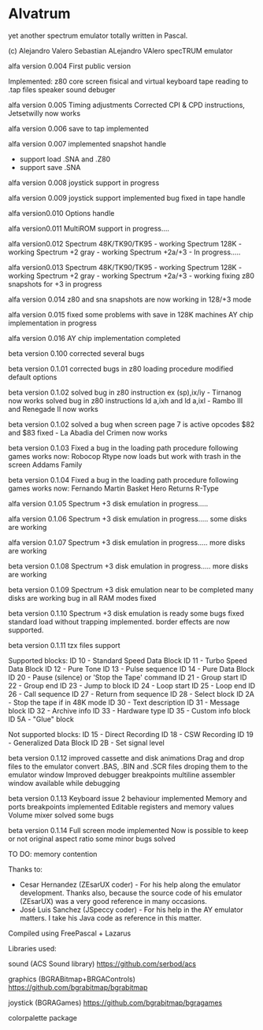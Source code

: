 # Alvatrum
yet another spectrum emulator totally written in Pascal.

(c) Alejandro Valero Sebastian
ALejandro VAlero specTRUM emulator

alfa version 0.004
First public version

Implemented:
z80 core
screen
fisical and virtual keyboard
tape reading to .tap files
speaker sound
debuger

alfa version 0.005
Timing adjustments
Corrected CPI & CPD instructions, Jetsetwilly now works

alfa version 0.006
save to tap implemented

alfa version 0.007
implemented snapshot handle
 - support load .SNA and .Z80
 - support save .SNA

alfa version 0.008
joystick support in progress

alfa version 0.009
joystick support implemented
bug fixed in tape handle

alfa version0.010
Options handle

alfa version0.011
MultiROM support in progress....

alfa version0.012
Spectrum 48K/TK90/TK95 - working
Spectrum 128K - working
Spectrum +2 gray - working
Spectrum +2a/+3 - In progress.....

alfa version0.013
Spectrum 48K/TK90/TK95 - working
Spectrum 128K - working
Spectrum +2 gray - working
Spectrum +2a/+3 - working
fixing z80 snapshots for +3 in progress

alfa version 0.014
z80 and sna snapshots are now working in 128/+3 mode

alfa version 0.015
fixed some problems with save in 128K machines
AY chip implementation in progress

alfa version 0.016
AY chip implementation completed

beta version 0.100
corrected several bugs

beta version 0.1.01
corrected bugs in z80 loading procedure
modified default options

beta version 0.1.02
solved bug in z80 instruction ex (sp),ix/iy - Tirnanog now works
solved bug in z80 instructions ld a,ixh and ld a,ixl - Rambo III and Renegade II now works

beta version 0.1.02
solved a bug when screen page 7 is active
opcodes $82 and $83 fixed - La Abadia del Crimen now works

beta version 0.1.03
Fixed a bug in the loading path procedure
following games works now:
Robocop
Rtype now loads but work with trash in the screen
Addams Family

beta version 0.1.04
Fixed a bug in the loading path procedure
following games works now:
Fernando Martin Basket
Hero Returns
R-Type

alfa version 0.1.05
Spectrum +3 disk emulation in progress.....

alfa version 0.1.06
Spectrum +3 disk emulation in progress.....
some disks are working

alfa version 0.1.07
Spectrum +3 disk emulation in progress.....
more disks are working

beta version 0.1.08
Spectrum +3 disk emulation in progress.....
more disks are working

beta version 0.1.09
Spectrum +3 disk emulation near to be completed
many disks are working
bug in all RAM modes fixed

beta version 0.1.10
Spectrum +3 disk emulation is ready 
some bugs fixed
standard load without trapping implemented.
border effects are now supported.

beta version 0.1.11
tzx files support

Supported blocks:
ID 10 - Standard Speed Data Block
ID 11 - Turbo Speed Data Block
ID 12 - Pure Tone
ID 13 - Pulse sequence
ID 14 - Pure Data Block
ID 20 - Pause (silence) or 'Stop the Tape' command
ID 21 - Group start
ID 22 - Group end
ID 23 - Jump to block
ID 24 - Loop start
ID 25 - Loop end
ID 26 - Call sequence
ID 27 - Return from sequence
ID 28 - Select block
ID 2A - Stop the tape if in 48K mode
ID 30 - Text description
ID 31 - Message block
ID 32 - Archive info
ID 33 - Hardware type
ID 35 - Custom info block
ID 5A - "Glue" block

Not supported blocks:
ID 15 - Direct Recording
ID 18 - CSW Recording
ID 19 - Generalized Data Block
ID 2B - Set signal level

beta version 0.1.12
improved cassette and disk animations
Drag and drop files to the emulator
convert .BAS, .BIN and .SCR files droping them to the emulator window
Improved debugger breakpoints
multiline assembler window available while debugging

beta version 0.1.13
Keyboard issue 2 behaviour implemented
Memory and ports breakpoints implemented
Editable registers and memory values
Volume mixer
solved some bugs

beta version 0.1.14
Full screen mode implemented
Now is possible to keep or not original aspect ratio
some minor bugs solved


TO DO:
memory contention

Thanks to:
 - Cesar Hernandez (ZEsarUX coder) - For his help along the emulator development. 
   Thanks also, because the source code of his emulator (ZEsarUX) was a very good reference in many occasions.
- José Luis Sanchez (JSpeccy coder) - For his help in the AY emulator matters. I take his Java code as reference in this matter.

Compiled using FreePascal + Lazarus

Libraries used:

sound (ACS Sound library)
https://github.com/serbod/acs 

graphics (BGRABitmap+BRGAControls)
https://github.com/bgrabitmap/bgrabitmap

joystick (BGRAGames)
https://github.com/bgrabitmap/bgragames

colorpalette package




